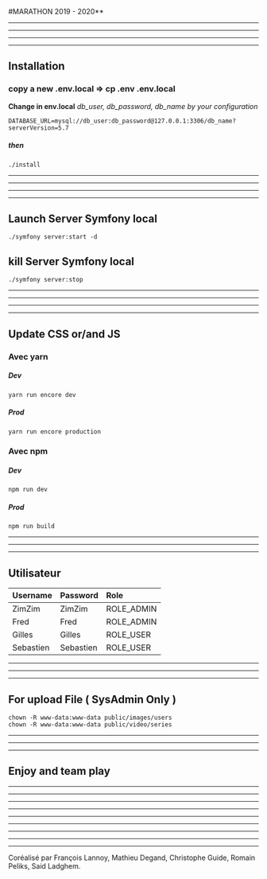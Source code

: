 #MARATHON 2019 - 2020**

___
___
___
___

## Installation

### copy a new .env.local => cp .env .env.local


**Change in env.local** *db_user, db_password, db_name by your configuration*


```
DATABASE_URL=mysql://db_user:db_password@127.0.0.1:3306/db_name?serverVersion=5.7
```

##### then

```
./install
```

___
___
___
___

## Launch Server Symfony local
```
./symfony server:start -d
```

## kill Server Symfony local
```
./symfony server:stop
```


___
___
___
___

## Update CSS or/and JS

### Avec yarn

##### Dev

```
yarn run encore dev
```

##### Prod

```
yarn run encore production
```

### Avec npm

##### Dev
```
npm run dev
```

##### Prod

```
npm run build
```



___
___
___

## Utilisateur

| Username   |      Password      |  Role |
|:----------|:-------------|:------|
| ZimZim |  ZimZim | ROLE_ADMIN |
| Fred |   Fred   |   ROLE_ADMIN |
| Gilles |   Gilles   |   ROLE_USER |
| Sebastien |   Sebastien   |   ROLE_USER |


___
___
___


## For upload File ( SysAdmin Only )
```
chown -R www-data:www-data public/images/users
chown -R www-data:www-data public/video/series
```


___
___
___



## Enjoy and team play




___
___
___


___
___
___


___
___
___


Coréalisé par François Lannoy, Mathieu Degand, Christophe Guide, Romain Peliks, Said Ladghem.
